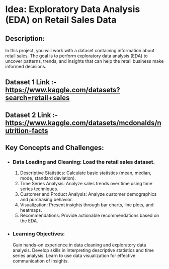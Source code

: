# Idea: Exploratory Data Analysis (EDA) on Retail Sales Data
## Description:
In this project, you will work with a dataset containing information about retail sales. The goal is
to perform exploratory data analysis (EDA) to uncover patterns, trends, and insights that can
help the retail business make informed decisions.

## Dataset  1 Link :- https://www.kaggle.com/datasets?search=retail+sales
## Dataset  2 Link :- https://www.kaggle.com/datasets/mcdonalds/nutrition-facts

## Key Concepts and Challenges:

- ### Data Loading and Cleaning: Load the retail sales dataset.
    1. Descriptive Statistics: Calculate basic statistics (mean, median, mode, standard deviation).
    2. Time Series Analysis: Analyze sales trends over time using time series techniques.
    3. Customer and Product Analysis: Analyze customer demographics and purchasing behavior.
    4. Visualization: Present insights through bar charts, line plots, and heatmaps.
    5. Recommendations: Provide actionable recommendations based on the EDA.

- ### Learning Objectives:
    Gain hands-on experience in data cleaning and exploratory data analysis.
    Develop skills in interpreting descriptive statistics and time series analysis.
    Learn to use data visualization for effective communication of insights.